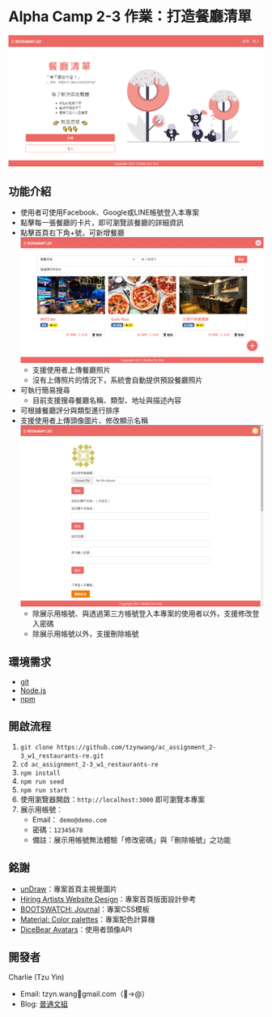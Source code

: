 # Alpha Camp 2-3 作業：打造餐廳清單

![Project cover image](./.README/CoverImage.png)

## 功能介紹
- 使用者可使用Facebook、Google或LINE帳號登入本專案
- 點擊每一張餐廳的卡片，即可瀏覽該餐廳的詳細資訊
- 點擊首頁右下角+號，可新增餐廳
  ![Project index image](./.README/indexImage.png)
  - 支援使用者上傳餐廳照片
  - 沒有上傳照片的情況下，系統會自動提供預設餐廳照片
- 可執行簡易搜尋
  - 目前支援搜尋餐廳名稱、類型、地址與描述內容
- 可根據餐廳評分與類型進行排序
- 支援使用者上傳頭像圖片、修改顯示名稱
  ![Project user setting image](./.README/userSettingImage.png)
  - 除展示用帳號、與透過第三方帳號登入本專案的使用者以外，支援修改登入密碼
  - 除展示用帳號以外，支援刪除帳號

## 環境需求
- [git](https://git-scm.com/downloads)
- [Node.js](https://nodejs.org/en/)
- [npm](https://www.npmjs.com/get-npm)

## 開啟流程
1. `git clone https://github.com/tzynwang/ac_assignment_2-3_w1_restaurants-re.git`
1. `cd ac_assignment_2-3_w1_restaurants-re`
1. `npm install`
1. `npm run seed`
1. `npm run start`
1. 使用瀏覽器開啟：`http://localhost:3000` 即可瀏覽本專案
1. 展示用帳號：
    - Email： `demo@demo.com`
    - 密碼：`12345678`
    - 備註：展示用帳號無法體驗「修改密碼」與「刪除帳號」之功能

## 銘謝
- [unDraw](https://undraw.co/)：專案首頁主視覺圖片
- [Hiring Artists Website Design](https://dribbble.com/shots/6158271-Hiring-Artists-Website-Design)：專案首頁版面設計參考
- [BOOTSWATCH: Journal](https://bootswatch.com/journal/)：專案CSS模板
- [Material: Color palettes](https://material.io/design/color/the-color-system.html#tools-for-picking-colors)：專案配色計算機
- [DiceBear Avatars](https://avatars.dicebear.com/docs/http-api)：使用者頭像API

## 開發者
Charlie (Tzu Yin)
- Email: tzyn.wang🍩gmail.com（🍩→@）
- Blog: [普通文組](https://tzynwang.github.io/)